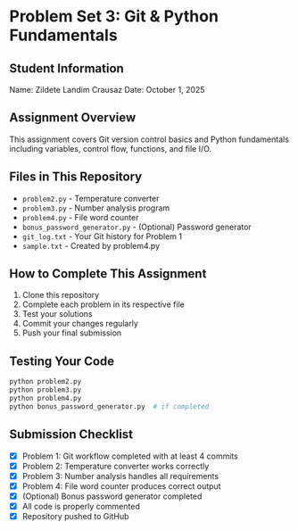 # Problem Set 3: Git & Python Fundamentals

## Student Information
Name: Zildete Landim Crausaz
Date: October 1, 2025

## Assignment Overview
This assignment covers Git version control basics and Python fundamentals including variables, control flow, functions, and file I/O.

## Files in This Repository
- `problem2.py` - Temperature converter
- `problem3.py` - Number analysis program
- `problem4.py` - File word counter
- `bonus_password_generator.py` - (Optional) Password generator
- `git_log.txt` - Your Git history for Problem 1
- `sample.txt` - Created by problem4.py

## How to Complete This Assignment

1. Clone this repository
2. Complete each problem in its respective file
3. Test your solutions
4. Commit your changes regularly
5. Push your final submission

## Testing Your Code
```bash
python problem2.py
python problem3.py
python problem4.py
python bonus_password_generator.py  # if completed
```

## Submission Checklist
- [x] Problem 1: Git workflow completed with at least 4 commits
- [x] Problem 2: Temperature converter works correctly
- [x] Problem 3: Number analysis handles all requirements
- [x] Problem 4: File word counter produces correct output
- [x] (Optional) Bonus password generator completed
- [X] All code is properly commented
- [X] Repository pushed to GitHub